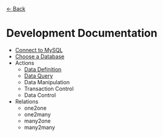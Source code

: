 [<- Back](../README.md)

# Development Documentation

* [Connect to MySQL](connection.md)
* [Choose a Database](database.md)
* Actions
  * [Data Definition](actions/data-definition.md)
  * [Data Query](actions/data-query.md)
  * Data Manipulation
  * Transaction Control
  * Data Control
* Relations
  * one2one
  * one2many
  * many2one
  * many2many
